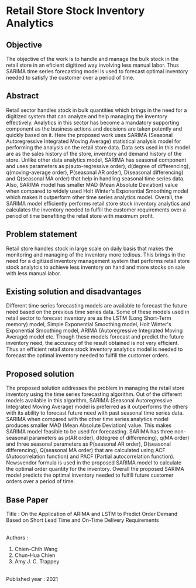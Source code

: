 # Retail Store Stock Inventory Analytics

## Objective
The objective of the work is to handle and manage the bulk stock in the retail store in an eficient digitized way involving less manual labor. Thus SARIMA time series forecasting model is used to forecast optimal inventory needed to satisfy the customer over a period of time.

## Abstract
Retail sector handles stock in bulk quantities which brings in the need for a digitized system that can analyze and help managing the inventory effectively. Analytics in this sector has become a mandatory supporting component as the business actions and decisions are taken potently and quickly based on it. Here the proposed work uses SARIMA (Seasonal Autoregressive Integrated Moving Average) statistical analysis model for performing the analysis on the retail store data. Data sets used in this model are as the sales history of the store, inventory and demand history of the store. Unlike other data analytics model, SARIMA has seasonal component and uses parameters as p(auto-regressive order), d(degree of differencing), q(moving-average order), P(seasonal AR order), D(seasonal differencing) and Q(seasonal MA order) that help in handling seasonal time series data. Also, SARIMA model has smaller MAD (Mean Absolute Deviation) value when compared to widely used Holt Winter's Exponential Smoothing model which makes it outperform other time series analytics model. Overall, the SARIMA model efficiently performs retail store stock inventory analytics and calculates the inventory needed to fulfill the customer requirements over a period of time benefiting the retail store with maximum profit. 

## Problem statement
Retail store handles stock in large scale on daily basis that makes the monitoring and managing of the inventory more tedious. This brings in the need for a digitized inventory management system that performs retail store stock analytcis to achieve less inventory on hand and more stocks on sale with less manual labor.

## Existing solution and disadvantages
Different time series forecasting models are available to forecast the future need based on the previous time series data. Some of these models used in retail sector to forecast inventory are as the LSTM (Long Short-Term memory) model, Simple Exponential Smoothing model, Holt Winter's Exponential Smoothing model, ARIMA (Autoregressive Integrated Moving Average) model etc. Though these models forecast and predict the future inventory need, the accuracy of the result obtained is not very efficient. Thus an efficient retail store stock inventory analytics model is needed to forecast the optimal inventory needed to fulfill the customer orders.

## Proposed solution
The proposed solution addresses the problem in managing the retail store inventory using the time series forecasting algorithm. Out of the different models available in this algorithm, SARIMA (Seasonal Autoregressive Integrated Moving Average) model is preferred as it outperforms the others with its ability to forecast future need with past seasonal time series data. SARIMA when compared with the other time series analytics model produces smaller MAD (Mean Absolute Deviation) value. This makes SARIMA model feasible to be used for forecasting. SARIMA has three non-seasonal parameters as p(AR order), d(degree of differencing), q(MA order) and three seasonal parameters as P(seasonal AR order), D(seasonal differencing), Q(seasonal MA order) that are calculated using ACF (Autocorrelation function) and PACF (Partial autocorrelation function). Newsvendor formula is used in the proposed SARIMA model to calculate the optimal order quantity for the inventory. Overall the proposed SARIMA model predicts the optimal inventory needed to fulfill future customer orders over a period of time.

## Base Paper
Title : On the Application of ARIMA and LSTM to Predict Order Demand Based on Short Lead Time and On-Time Delivery Requirements<br><br>

Authors : <br>
1. Chien-Chih Wang
2. Chun-Hua Chien
3. Amy J. C. Trappey<br><br>

Published year : 2021
